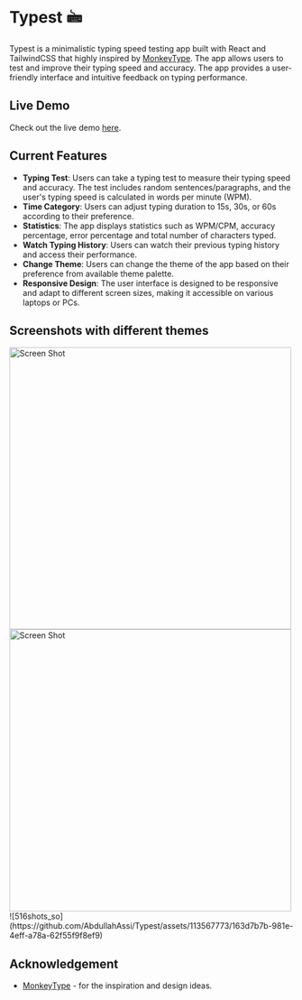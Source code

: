 
# Typest 🖮

Typest is a minimalistic typing speed testing app built with React and TailwindCSS that highly inspired by [MonkeyType](https://www.monkeytype.com). The app allows users to test and improve their typing speed and accuracy. The app provides a user-friendly interface and intuitive feedback on typing performance.

## Live Demo

Check out the live demo [here](https://typest-abdullahassi.vercel.app/).

## Current Features

- **Typing Test**: Users can take a typing test to measure their typing speed and accuracy. The test includes random sentences/paragraphs, and the user's typing speed is calculated in words per minute (WPM).
- **Time Category**: Users can adjust typing duration to 15s, 30s, or 60s according to their preference.
- **Statistics**: The app displays statistics such as WPM/CPM, accuracy percentage, error percentage and total number of characters typed.
- **Watch Typing History**: Users can watch their previous typing history and access their performance.
- **Change Theme**: Users can change the theme of the app based on their preference from available theme palette.
- **Responsive Design**: The user interface is designed to be responsive and adapt to different screen sizes, making it accessible on various laptops or PCs.

## Screenshots with different themes

<img width="500" alt="Screen Shot " src="https://github.com/AbdullahAssi/Typest/assets/113567773/f8af742e-01f3-44d6-87e3-9b36657e2c30">
<img width="500" alt="Screen Shot " src="https://github.com/AbdullahAssi/Typest/assets/![382shots_so](https://github.com/AbdullahAssi/Typest/assets/113567773/51bdc42e-7667-4a1e-bb2d-08283a9cc27a)
113567773/f8af742e-01f3-44d6-87e3-9b36657e2c30">
![516shots_so](https://github.com/AbdullahAssi/Typest/assets/113567773/163d7b7b-981e-4eff-a78a-62f55f9f8ef9)

<br>

## Acknowledgement

- [MonkeyType](https://www.monkeytype.com) - for the inspiration and design ideas.

